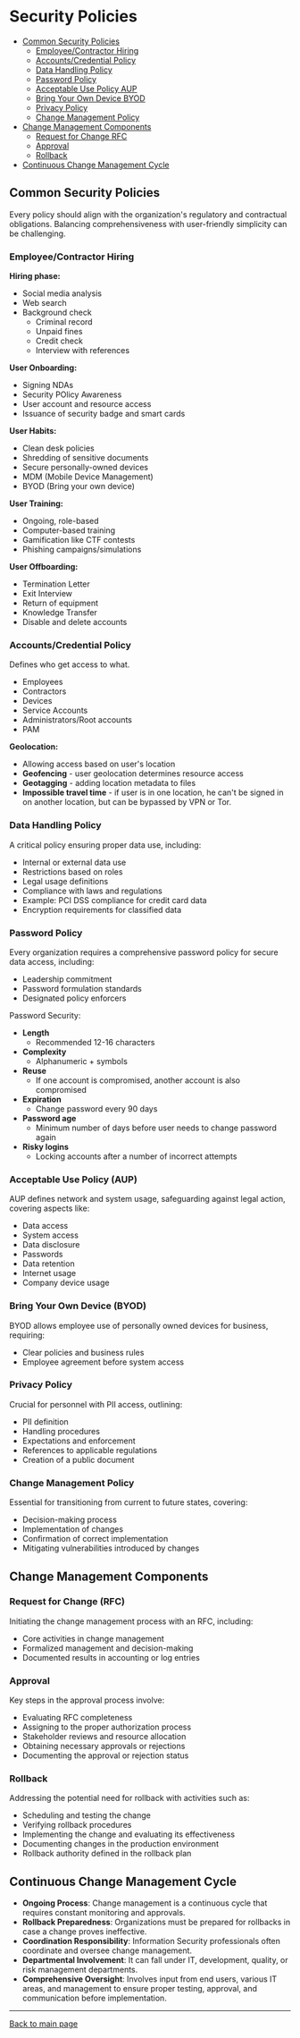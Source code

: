 
# Security Policies

- [Common Security Policies](#common-security-policies)
    - [Employee/Contractor Hiring](#employeecontractor-hiring)
    - [Accounts/Credential Policy](#accountscredential-policy)
    - [Data Handling Policy](#data-handling-policy)
    - [Password Policy](#password-policy)
    - [Acceptable Use Policy AUP](#acceptable-use-policy-aup)
    - [Bring Your Own Device BYOD](#bring-your-own-device-byod)
    - [Privacy Policy](#privacy-policy)
    - [Change Management Policy](#change-management-policy)
- [Change Management Components](#change-management-components)
    - [Request for Change RFC](#request-for-change-rfc)
    - [Approval](#approval)
    - [Rollback](#rollback)
- [Continuous Change Management Cycle](#continuous-change-management-cycle)


## Common Security Policies

Every policy should align with the organization's regulatory and contractual obligations. Balancing comprehensiveness with user-friendly simplicity can be challenging.

### Employee/Contractor Hiring 

**Hiring phase:**

- Social media analysis
- Web search 
- Background check 
    - Criminal record
    - Unpaid fines
    - Credit check
    - Interview with references 

**User Onboarding:**

- Signing NDAs 
- Security POlicy Awareness 
- User account and resource access 
- Issuance of security badge and smart cards

**User Habits:**

- Clean desk policies 
- Shredding of sensitive documents
- Secure personally-owned devices 
- MDM (Mobile Device Management)
- BYOD (Bring your own device)

**User Training:**

- Ongoing, role-based
- Computer-based training 
- Gamification like CTF contests 
- Phishing campaigns/simulations

**User Offboarding:**

- Termination Letter 
- Exit Interview 
- Return of equipment
- Knowledge Transfer
- Disable and delete accounts

### Accounts/Credential Policy 

Defines who get access to what. 

- Employees
- Contractors
- Devices 
- Service Accounts 
- Administrators/Root accounts
- PAM

**Geolocation:**

- Allowing access based on user's location 
- **Geofencing** - user geolocation determines resource access 
- **Geotagging** - adding location metadata to files 
- **Impossible travel time** - if user is in one location, he can't be signed in on another location, but can be bypassed by VPN or Tor.

### Data Handling Policy

A critical policy ensuring proper data use, including:

- Internal or external data use
- Restrictions based on roles
- Legal usage definitions
- Compliance with laws and regulations
- Example: PCI DSS compliance for credit card data
- Encryption requirements for classified data

### Password Policy

Every organization requires a comprehensive password policy for secure data access, including:

- Leadership commitment
- Password formulation standards
- Designated policy enforcers

Password Security:

- **Length** 
    - Recommended 12-16 characters 
- **Complexity** 
    - Alphanumeric + symbols
- **Reuse** 
    - If one account is compromised, another account is also compromised
- **Expiration** 
    - Change password every 90 days
- **Password age** 
    - Minimum number of days before user needs to change password again
- **Risky logins**
    - Locking accounts after a number of incorrect attempts 

### Acceptable Use Policy (AUP)

AUP defines network and system usage, safeguarding against legal action, covering aspects like:

- Data access
- System access
- Data disclosure
- Passwords
- Data retention
- Internet usage
- Company device usage

### Bring Your Own Device (BYOD)

BYOD allows employee use of personally owned devices for business, requiring:

- Clear policies and business rules
- Employee agreement before system access

### Privacy Policy

Crucial for personnel with PII access, outlining:

- PII definition
- Handling procedures
- Expectations and enforcement
- References to applicable regulations
- Creation of a public document

### Change Management Policy

Essential for transitioning from current to future states, covering:

- Decision-making process
- Implementation of changes
- Confirmation of correct implementation
- Mitigating vulnerabilities introduced by changes

## Change Management Components

### Request for Change (RFC)

Initiating the change management process with an RFC, including:

- Core activities in change management
- Formalized management and decision-making
- Documented results in accounting or log entries

### Approval 

Key steps in the approval process involve:

- Evaluating RFC completeness
- Assigning to the proper authorization process
- Stakeholder reviews and resource allocation
- Obtaining necessary approvals or rejections
- Documenting the approval or rejection status

### Rollback 

Addressing the potential need for rollback with activities such as:

- Scheduling and testing the change
- Verifying rollback procedures
- Implementing the change and evaluating its effectiveness
- Documenting changes in the production environment
- Rollback authority defined in the rollback plan

## Continuous Change Management Cycle

- **Ongoing Process**: Change management is a continuous cycle that requires constant monitoring and approvals.
- **Rollback Preparedness**: Organizations must be prepared for rollbacks in case a change proves ineffective.
- **Coordination Responsibility**: Information Security professionals often coordinate and oversee change management.
- **Departmental Involvement**: It can fall under IT, development, quality, or risk management departments.
- **Comprehensive Oversight**: Involves input from end users, various IT areas, and management to ensure proper testing, approval, and communication before implementation.


----------------------------------------------

[Back to main page](../../README.md#security)    